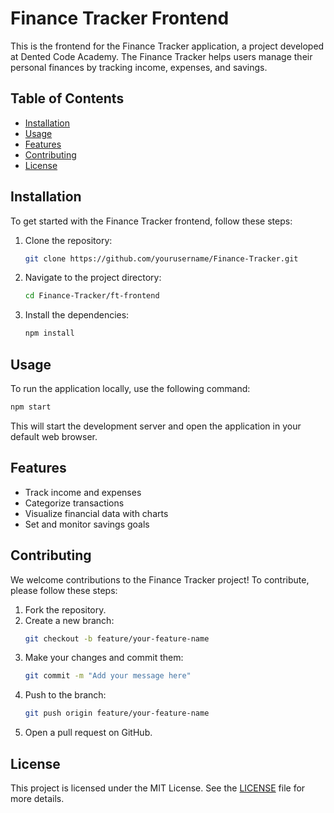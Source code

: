 # Finance Tracker Frontend

This is the frontend for the Finance Tracker application, a project developed at Dented Code Academy. The Finance Tracker helps users manage their personal finances by tracking income, expenses, and savings.

## Table of Contents

- [Installation](#installation)
- [Usage](#usage)
- [Features](#features)
- [Contributing](#contributing)
- [License](#license)

## Installation

To get started with the Finance Tracker frontend, follow these steps:

1. Clone the repository:
   ```bash
   git clone https://github.com/yourusername/Finance-Tracker.git
   ```
2. Navigate to the project directory:
   ```bash
   cd Finance-Tracker/ft-frontend
   ```
3. Install the dependencies:
   ```bash
   npm install
   ```

## Usage

To run the application locally, use the following command:

```bash
npm start
```

This will start the development server and open the application in your default web browser.

## Features

- Track income and expenses
- Categorize transactions
- Visualize financial data with charts
- Set and monitor savings goals

## Contributing

We welcome contributions to the Finance Tracker project! To contribute, please follow these steps:

1. Fork the repository.
2. Create a new branch:
   ```bash
   git checkout -b feature/your-feature-name
   ```
3. Make your changes and commit them:
   ```bash
   git commit -m "Add your message here"
   ```
4. Push to the branch:
   ```bash
   git push origin feature/your-feature-name
   ```
5. Open a pull request on GitHub.

## License

This project is licensed under the MIT License. See the [LICENSE](LICENSE) file for more details.
